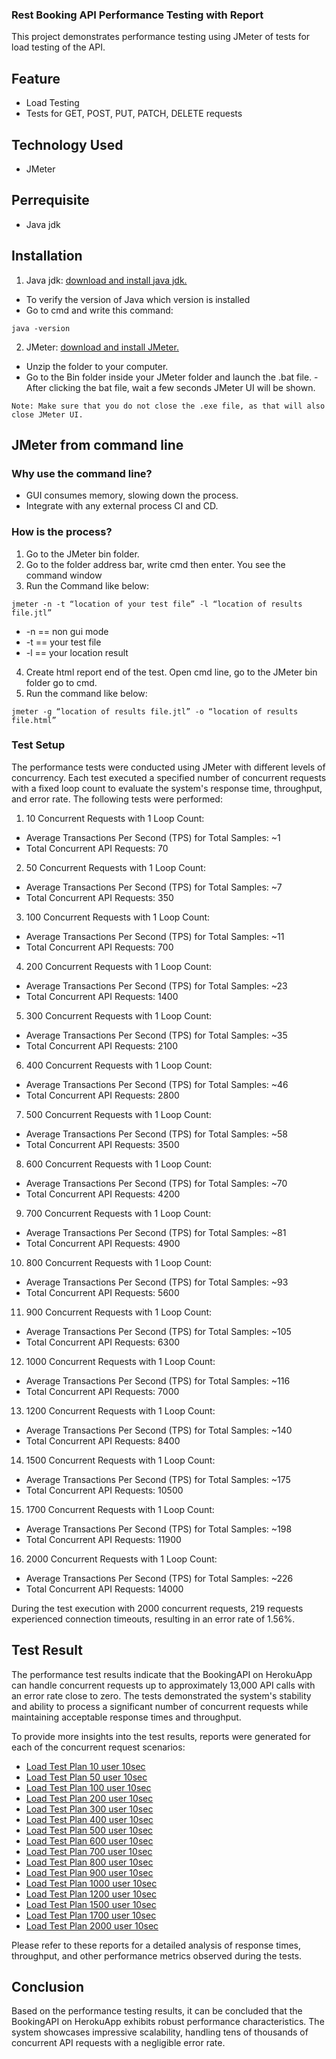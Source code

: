 ### Rest Booking API Performance Testing with Report
This project demonstrates performance testing using JMeter of tests for load testing of the API.
## Feature
- Load Testing
- Tests for GET, POST, PUT, PATCH, DELETE requests
## Technology Used
- JMeter
## Perrequisite
- Java jdk
## Installation
1. Java jdk: [download and install java jdk.](https://www.oracle.com/apac/java/technologies/downloads/)
- To verify the version of Java which version is installed
- Go to cmd and write this command:
```Console
java -version
```
2. JMeter: [download and install JMeter.](https://jmeter.apache.org/download_jmeter.cgi)
- Unzip the folder to your computer.
- Go to the Bin folder inside your JMeter folder and launch the .bat file.
-After clicking the bat file, wait a few seconds JMeter UI will be shown.
```Console
Note: Make sure that you do not close the .exe file, as that will also close JMeter UI.
```
## JMeter from command line
### Why use the command line?
- GUI consumes memory, slowing down the process.
- Integrate with any external process CI and CD.
### How is the process?
1. Go to the JMeter bin folder.
2. Go to the folder address bar, write cmd then enter. You see the command window
3. Run the Command like below:
```Console
jmeter -n -t “location of your test file” -l “location of results file.jtl”
```
- -n == non gui mode
- -t == your test file
- -l == your location result
4. Create html report end of the test. Open cmd line, go to the JMeter bin folder go to cmd.
5. Run the command like below:
```Console
jmeter -g “location of results file.jtl” -o “location of results file.html”
```
### Test Setup
The performance tests were conducted using JMeter with different levels of concurrency. Each test executed a specified number of concurrent requests with a fixed loop count to evaluate the system's response time, throughput, and error rate.
The following tests were performed:
1. 10 Concurrent Requests with 1 Loop Count:
- Average Transactions Per Second (TPS) for Total Samples: ~1
- Total Concurrent API Requests: 70
2. 50 Concurrent Requests with 1 Loop Count:
- Average Transactions Per Second (TPS) for Total Samples: ~7
- Total Concurrent API Requests: 350
3. 100 Concurrent Requests with 1 Loop Count:
- Average Transactions Per Second (TPS) for Total Samples: ~11
- Total Concurrent API Requests: 700
4. 200 Concurrent Requests with 1 Loop Count:
- Average Transactions Per Second (TPS) for Total Samples: ~23
- Total Concurrent API Requests: 1400
5. 300 Concurrent Requests with 1 Loop Count:
- Average Transactions Per Second (TPS) for Total Samples: ~35
- Total Concurrent API Requests: 2100
6. 400 Concurrent Requests with 1 Loop Count:
- Average Transactions Per Second (TPS) for Total Samples: ~46
- Total Concurrent API Requests: 2800
7. 500 Concurrent Requests with 1 Loop Count:
- Average Transactions Per Second (TPS) for Total Samples: ~58
- Total Concurrent API Requests: 3500
8. 600 Concurrent Requests with 1 Loop Count:
- Average Transactions Per Second (TPS) for Total Samples: ~70
- Total Concurrent API Requests: 4200
9. 700 Concurrent Requests with 1 Loop Count:
- Average Transactions Per Second (TPS) for Total Samples: ~81
- Total Concurrent API Requests: 4900
10. 800 Concurrent Requests with 1 Loop Count:
- Average Transactions Per Second (TPS) for Total Samples: ~93
- Total Concurrent API Requests: 5600
11. 900 Concurrent Requests with 1 Loop Count:
- Average Transactions Per Second (TPS) for Total Samples: ~105
- Total Concurrent API Requests: 6300
12. 1000 Concurrent Requests with 1 Loop Count:
- Average Transactions Per Second (TPS) for Total Samples: ~116
- Total Concurrent API Requests: 7000
13. 1200 Concurrent Requests with 1 Loop Count:
- Average Transactions Per Second (TPS) for Total Samples: ~140
- Total Concurrent API Requests: 8400
14. 1500 Concurrent Requests with 1 Loop Count:
- Average Transactions Per Second (TPS) for Total Samples: ~175
- Total Concurrent API Requests: 10500
15. 1700 Concurrent Requests with 1 Loop Count:
- Average Transactions Per Second (TPS) for Total Samples: ~198
- Total Concurrent API Requests: 11900
16. 2000 Concurrent Requests with 1 Loop Count:
- Average Transactions Per Second (TPS) for Total Samples: ~226
- Total Concurrent API Requests: 14000

During the test execution with 2000 concurrent requests, 219 requests experienced connection timeouts, resulting in an error rate of 1.56%.
## Test Result
The performance test results indicate that the BookingAPI on HerokuApp can handle concurrent requests up to approximately 13,000 API calls with an error rate close to zero. The tests demonstrated the system's stability and ability to process a significant number of concurrent requests while maintaining acceptable response times and throughput.

To provide more insights into the test results, reports were generated for each of the concurrent request scenarios:
- [Load Test Plan 10 user 10sec](https://github.com/aminulislamtutul/Rest_Booking_API_Performance_Testing_with_Report/tree/master/Load%20Test%20Plan%2010%20user%2010Sec/restful_booker_10_concurrent_requests.html)
- [Load Test Plan 50 user 10sec](https://github.com/aminulislamtutul/Rest_Booking_API_Performance_Testing_with_Report/tree/master/Load%20Test%20Plan%2050%20user%2010Sec/restful_booker_50_concurrent_requests.html)
- [Load Test Plan 100 user 10sec](https://github.com/aminulislamtutul/Rest_Booking_API_Performance_Testing_with_Report/tree/master/Load%20Test%20Plan%20100%20user%2010Sec/restful_booker_100_concurrent_requests.html)
- [Load Test Plan 200 user 10sec](https://github.com/aminulislamtutul/Rest_Booking_API_Performance_Testing_with_Report/tree/master/Load%20Test%20Plan%20200%20user%2010Sec/restful_booker_200_concurrent_requests.html)
- [Load Test Plan 300 user 10sec](https://github.com/aminulislamtutul/Rest_Booking_API_Performance_Testing_with_Report/tree/master/Load%20Test%20Plan%20300%20user%2010Sec/restful_booker_300_concurrent_requests.html)
- [Load Test Plan 400 user 10sec](https://github.com/aminulislamtutul/Rest_Booking_API_Performance_Testing_with_Report/tree/master/Load%20Test%20Plan%20400%20user%2010Sec/restful_booker_400_concurrent_requests.html)
- [Load Test Plan 500 user 10sec](https://github.com/aminulislamtutul/Rest_Booking_API_Performance_Testing_with_Report/tree/master/Load%20Test%20Plan%20500%20user%2010Sec/restful_booker_500_concurrent_requests.html)
- [Load Test Plan 600 user 10sec](https://github.com/aminulislamtutul/Rest_Booking_API_Performance_Testing_with_Report/tree/master/Load%20Test%20Plan%20600%20user%2010Sec)
- [Load Test Plan 700 user 10sec](https://github.com/aminulislamtutul/Rest_Booking_API_Performance_Testing_with_Report/tree/master/Load%20Test%20Plan%20700%20user%2010Sec/restful_booker_700_concurrent_requests.html)
- [Load Test Plan 800 user 10sec](https://github.com/aminulislamtutul/Rest_Booking_API_Performance_Testing_with_Report/tree/master/Load%20Test%20Plan%20800%20user%2010Sec/restful_booker_800_concurrent_requests.html)
- [Load Test Plan 900 user 10sec](https://github.com/aminulislamtutul/Rest_Booking_API_Performance_Testing_with_Report/tree/master/Load%20Test%20Plan%20900%20user%2010Sec)
- [Load Test Plan 1000 user 10sec](https://github.com/aminulislamtutul/Rest_Booking_API_Performance_Testing_with_Report/tree/master/Load%20Test%20Plan%201000%20user%2010Sec/restful_booker_1000_concurrent_requests.html)
- [Load Test Plan 1200 user 10sec](https://github.com/aminulislamtutul/Rest_Booking_API_Performance_Testing_with_Report/tree/master/Load%20Test%20Plan%201200%20user%2010Sec/restful_booker_1200_concurrent_requests.html)
- [Load Test Plan 1500 user 10sec](https://github.com/aminulislamtutul/Rest_Booking_API_Performance_Testing_with_Report/tree/master/Load%20Test%20Plan%201500%20user%2010Sec/restful_booker_1500_concurrent_requests.html)
- [Load Test Plan 1700 user 10sec](https://github.com/aminulislamtutul/Rest_Booking_API_Performance_Testing_with_Report/tree/master/Load%20Test%20Plan%201700%20user%2010Sec/restful_booker_1700_concurrent_requests.html)
- [Load Test Plan 2000 user 10sec](https://github.com/aminulislamtutul/Rest_Booking_API_Performance_Testing_with_Report/tree/master/Load%20Test%20Plan%202000%20user%2010Sec/restful_booker_2000_concurrent_requests.html)

Please refer to these reports for a detailed analysis of response times, throughput, and other performance metrics observed during the tests.
## Conclusion
Based on the performance testing results, it can be concluded that the BookingAPI on HerokuApp exhibits robust performance characteristics. The system showcases impressive scalability, handling tens of thousands of concurrent API requests with a negligible error rate.
